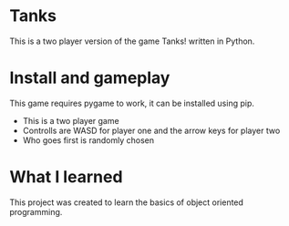 # Tanks
This is a two player version of the game Tanks! written in Python.

# Install and gameplay
This game requires pygame to work, it can be installed using pip.
* This is a two player game
* Controlls are WASD for player one and the arrow keys for player two
* Who goes first is randomly chosen

# What I learned
This project was created to learn the basics of object oriented programming.
